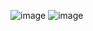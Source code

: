 ![image](https://github.com/Pandi0906/Linux_Training_Program_Assignments/assets/65610375/79f34870-713e-4359-b0bd-29f3c15a0cbb)
![image](https://github.com/Pandi0906/Linux_Training_Program_Assignments/assets/65610375/9c7cdeff-6fe0-4719-95ec-40b4eb342b91)
